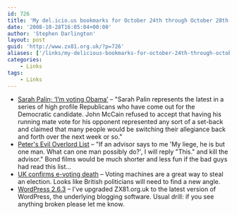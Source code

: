 ```yaml
---
id: 726
title: 'My del.icio.us bookmarks for October 24th through October 28th'
date: '2008-10-28T16:05:04+00:00'
author: 'Stephen Darlington'
layout: post
guid: 'http://www.zx81.org.uk/?p=726'
aliases: ['/links/my-delicious-bookmarks-for-october-24th-through-october-28th.html']
categories:
    - Links
tags:
    - Links
---
```


- [Sarah Palin; ‘I’m voting Obama’](http://newsbiscuit.com/article/sarah-palin-im-voting-obama-394) – "Sarah Palin represents the latest in a series of high profile Republicans who have come out for the Democratic candidate. John McCain refused to accept that having his running mate vote for his opponent represented any sort of a set-back and claimed that many people would be switching their allegiance back and forth over the next week or so."
- [Peter's Evil Overlord List](http://www.eviloverlord.com/lists/overlord.html) – "If an advisor says to me 'My liege, he is but one man. What can one man possibly do?', I will reply "This." and kill the advisor." Bond films would be much shorter and less fun if the bad guys had read this list…
- [UK confirms e-voting death](http://www.theregister.co.uk/2008/10/27/evote_counted_out/) – Voting machines are a great way to steal an election. Looks like British politicians will need to find a new angle.
- [WordPress 2.6.3](http://wordpress.org/development/2008/10/wordpress-263/) – I've upgraded ZX81.org.uk to the latest version of WordPress, the underlying blogging software. Usual drill: if you see anything broken please let me know.
